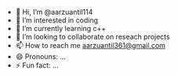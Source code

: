 - 👋 Hi, I’m @aarzuantil114
- 👀 I’m interested in coding
- 🌱 I’m currently learning c++
- 💞️ I’m looking to collaborate on reseach projects
- 📫 How to reach me aarzuantil361@gmail.com
- 😄 Pronouns: ...
- ⚡ Fun fact: ...

<!---
aarzuantil114/aarzuantil114 is a ✨ special ✨ repository because its `README.md` (this file) appears on your GitHub profile.
You can click the Preview link to take a look at your changes.
--->
